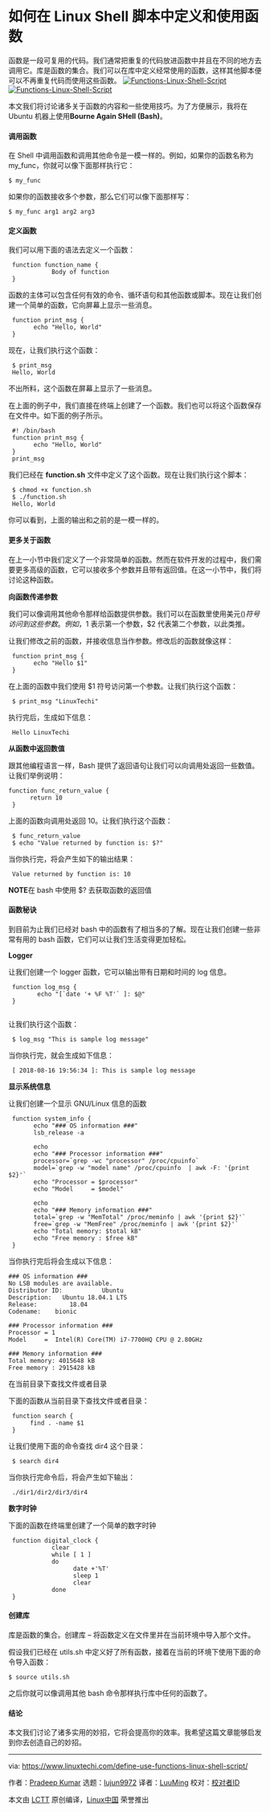 如何在 Linux Shell 脚本中定义和使用函数
======
函数是一段可复用的代码。我们通常把重复的代码放进函数中并且在不同的地方去调用它。库是函数的集合。我们可以在库中定义经常使用的函数，这样其他脚本便可以不再重复代码而使用这些函数。
[![Functions-Linux-Shell-Script][1]![Functions-Linux-Shell-Script][2]][2]

本文我们将讨论诸多关于函数的内容和一些使用技巧。为了方便展示，我将在 Ubuntu 机器上使用**Bourne Again SHell (Bash)**。

#### 调用函数

在 Shell 中调用函数和调用其他命令是一模一样的。例如，如果你的函数名称为 my_func，你就可以像下面那样执行它：
```
$ my_func

```

如果你的函数接收多个参数，那么它们可以像下面那样写：
```
$ my_func arg1 arg2 arg3

```

#### 定义函数

我们可以用下面的语法去定义一个函数：
```
 function function_name {
            Body of function
 }

```

函数的主体可以包含任何有效的命令、循环语句和其他函数或脚本。现在让我们创建一个简单的函数，它向屏幕上显示一些消息。
```
 function print_msg {
       echo "Hello, World"
 }

```

现在，让我们执行这个函数：
```
 $ print_msg
 Hello, World

```

不出所料，这个函数在屏幕上显示了一些消息。

在上面的例子中，我们直接在终端上创建了一个函数。我们也可以将这个函数保存在文件中。如下面的例子所示。
```
 #! /bin/bash
 function print_msg {
       echo "Hello, World"
 }
 print_msg

```

我们已经在 **function.sh** 文件中定义了这个函数。现在让我们执行这个脚本： 
```
 $ chmod +x function.sh
 $ ./function.sh
 Hello, World

```

你可以看到，上面的输出和之前的是一模一样的。

#### 更多关于函数

在上一小节中我们定义了一个非常简单的函数。然而在软件开发的过程中，我们需要更多高级的函数，它可以接收多个参数并且带有返回值。在这一小节中，我们将讨论这种函数。

**向函数传递参数**

我们可以像调用其他命令那样给函数提供参数。我们可以在函数里使用美元($)符号访问到这些参数。例如，$1 表示第一个参数，$2 代表第二个参数，以此类推。

让我们修改之前的函数，并接收信息当作参数。修改后的函数就像这样：
```
 function print_msg {
       echo "Hello $1"
 }

```

在上面的函数中我们使用 $1 符号访问第一个参数。让我们执行这个函数：
```
 $ print_msg "LinuxTechi"

```

执行完后，生成如下信息：
```
 Hello LinuxTechi

```

**从函数中返回数值**

跟其他编程语言一样，Bash 提供了返回语句让我们可以向调用处返回一些数值。让我们举例说明：
```
function func_return_value {
      return 10
 }

```

上面的函数向调用处返回 10。让我们执行这个函数：
```
 $ func_return_value
 $ echo "Value returned by function is: $?"

```

当你执行完，将会产生如下的输出结果：
```
 Value returned by function is: 10

```

**NOTE**在 bash 中使用 $? 去获取函数的返回值

#### 函数秘诀

到目前为止我们已经对 bash 中的函数有了相当多的了解。现在让我们创建一些非常有用的 bash 函数，它们可以让我们生活变得更加轻松。

**Logger**

让我们创建一个 logger 函数，它可以输出带有日期和时间的 log 信息。
```
 function log_msg {
        echo "[`date '+ %F %T'` ]: $@"
 }
 
```

让我们执行这个函数：
```
 $ log_msg "This is sample log message"

```

当你执行完，就会生成如下信息：
```
 [ 2018-08-16 19:56:34 ]: This is sample log message

```

**显示系统信息**

让我们创建一个显示 GNU/Linux 信息的函数
```
 function system_info {
       echo "### OS information ###"
       lsb_release -a

       echo
       echo "### Processor information ###"
       processor=`grep -wc "processor" /proc/cpuinfo`
       model=`grep -w "model name" /proc/cpuinfo  | awk -F: '{print $2}'`
       echo "Processor = $processor"
       echo "Model     = $model"

       echo
       echo "### Memory information ###"
       total=`grep -w "MemTotal" /proc/meminfo | awk '{print $2}'`
       free=`grep -w "MemFree" /proc/meminfo | awk '{print $2}'`
       echo "Total memory: $total kB"
       echo "Free memory : $free kB"
 }

```

当你执行完后将会生成以下信息：
```
### OS information ###
No LSB modules are available.
Distributor ID:           Ubuntu
Description:   Ubuntu 18.04.1 LTS
Release:         18.04
Codename:    bionic

### Processor information ###
Processor = 1
Model     =  Intel(R) Core(TM) i7-7700HQ CPU @ 2.80GHz

### Memory information ###
Total memory: 4015648 kB
Free memory : 2915428 kB

```

在当前目录下查找文件或者目录

下面的函数从当前目录下查找文件或者目录：
```
 function search {
      find . -name $1
 }

```

让我们使用下面的命令查找 dir4 这个目录：
```
 $ search dir4

```

当你执行完命令后，将会产生如下输出：
```
 ./dir1/dir2/dir3/dir4

```

**数字时钟**

下面的函数在终端里创建了一个简单的数字时钟
```
 function digital_clock {
            clear
            while [ 1 ]
            do
                  date +'%T'
                  sleep 1
                  clear
            done
 }

```

#### 创建库

库是函数的集合。创建库 – 将函数定义在文件里并在当前环境中导入那个文件。

假设我们已经在 utils.sh 中定义好了所有函数，接着在当前的环境下使用下面的命令导入函数：
```
$ source utils.sh

```

之后你就可以像调用其他 bash 命令那样执行库中任何的函数了。

#### 结论

本文我们讨论了诸多实用的妙招，它将会提高你的效率。我希望这篇文章能够启发到你去创造自己的妙招。

--------------------------------------------------------------------------------

via: https://www.linuxtechi.com/define-use-functions-linux-shell-script/

作者：[Pradeep Kumar][a]
选题：[lujun9972](https://github.com/lujun9972)
译者：[LuuMing](https://github.com/LuuMing)
校对：[校对者ID](https://github.com/校对者ID)

本文由 [LCTT](https://github.com/LCTT/TranslateProject) 原创编译，[Linux中国](https://linux.cn/) 荣誉推出

[a]:http://www.linuxtechi.com/author/pradeep/
[1]:https://www.linuxtechi.com/wp-content/plugins/lazy-load/images/1x1.trans.gif
[2]:https://www.linuxtechi.com/wp-content/uploads/2018/08/Functions-Linux-Shell-Script.jpg
